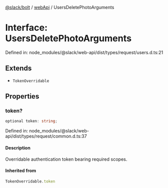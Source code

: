 [@slack/bolt](../../../../index.md) / [webApi](../index.md) / UsersDeletePhotoArguments

# Interface: UsersDeletePhotoArguments

Defined in: node\_modules/@slack/web-api/dist/types/request/users.d.ts:21

## Extends

- `TokenOverridable`

## Properties

### token?

```ts
optional token: string;
```

Defined in: node\_modules/@slack/web-api/dist/types/request/common.d.ts:37

#### Description

Overridable authentication token bearing required scopes.

#### Inherited from

```ts
TokenOverridable.token
```
